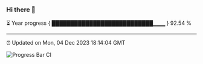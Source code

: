 ### Hi there 👋

⏳ Year progress { ███████████████████████████▁▁▁ } 92.54 %

---

⏰ Updated on Mon, 04 Dec 2023 18:14:04 GMT

![Progress Bar CI](https://github.com/liununu/liununu/workflows/Progress%20Bar%20CI/badge.svg)
